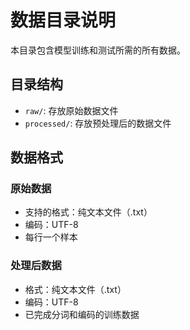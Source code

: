 # 数据目录说明

本目录包含模型训练和测试所需的所有数据。

## 目录结构

- `raw/`: 存放原始数据文件
- `processed/`: 存放预处理后的数据文件

## 数据格式

### 原始数据
- 支持的格式：纯文本文件（.txt）
- 编码：UTF-8
- 每行一个样本

### 处理后数据
- 格式：纯文本文件（.txt）
- 编码：UTF-8
- 已完成分词和编码的训练数据 